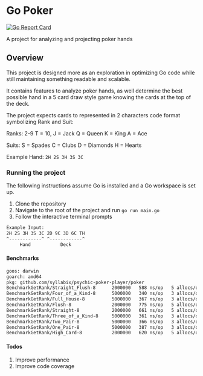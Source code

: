 # Go Poker
[![Go Report Card](https://goreportcard.com/badge/github.com/syllabix/go-poker)](https://goreportcard.com/report/github.com/syllabix/go-poker)

A project for analyzing and projecting poker hands

## Overview
This project is designed more as an exploration in optimizing Go code while still maintaining something readable and scalable.

It contains features to analyze poker hands, as well determine the best possible hand in a 5 card draw style game knowing the cards at the top of the deck.

The project expects cards to represented in 2 characters code format symbolizing Rank and Suit:

Ranks:
2-9
T = 10,
J = Jack
Q = Queen
K = King
A = Ace

Suits:
S = Spades
C = Clubs
D = Diamonds
H = Hearts

Example Hand:
`2H 2S 3H 3S 3C`

### Running the project
The following instructions assume Go is installed and a Go workspace is set up.

1. Clone the repository
2. Navigate to the root of the project and run `go run main.go`
3. Follow the interactive terminal prompts

```sh
Example Input:
2H 2S 3H 3S 3C 2D 9C 3D 6C TH
^------------^ ^------------^
     Hand           Deck
```


#### Benchmarks
```sh
goos: darwin
goarch: amd64
pkg: github.com/syllabix/psychic-poker-player/poker
BenchmarkGetRank/Straight_Flush-8      2000000   588 ns/op   5 allocs/op
BenchmarkGetRank/Four_of_a_Kind-8      5000000   340 ns/op   3 allocs/op
BenchmarkGetRank/Full_House-8          5000000   367 ns/op   3 allocs/op
BenchmarkGetRank/Flush-8               2000000   775 ns/op   5 allocs/op
BenchmarkGetRank/Straight-8            2000000   661 ns/op   5 allocs/op
BenchmarkGetRank/Three_of_a_Kind-8     5000000   361 ns/op   3 allocs/op
BenchmarkGetRank/Two_Pair-8            5000000   366 ns/op   3 allocs/op
BenchmarkGetRank/One_Pair-8            5000000   387 ns/op   3 allocs/op
BenchmarkGetRank/High_Card-8           2000000   620 ns/op   5 allocs/op
```

#### Todos
1. Improve performance
2. Improve code coverage